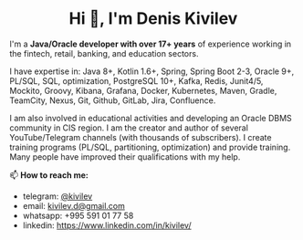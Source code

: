<h1 align="center">Hi 👋, I'm Denis Kivilev</h1>

I'm a **Java/Oracle developer with over 17+ years** of experience working in the fintech, retail, banking, and education sectors.  

I have expertise in: Java 8+, Kotlin 1.6+, Spring, Spring Boot 2-3, Oracle 9+, PL/SQL, SQL, optimization, PostgreSQL 10+, Kafka, Redis, Junit4/5, Mockito, Groovy, Kibana, Grafana, Docker, Kubernetes, Maven, Gradle, TeamCity, Nexus, Git, Github, GitLab, Jira, Confluence.  

I am also involved in educational activities and developing an Oracle DBMS community in CIS region. I am the creator and author of several YouTube/Telegram channels (with thousands of subscribers). I create training programs (PL/SQL, partitioning, optimization) and provide training. Many people have improved their qualifications with my help.

📫 **How to reach me:** 
- telegram: [@kivilev](https://t.me/kivilev)
- email: kivilev.d@gmail.com
- whatsapp: +995 591 01 77 58
- linkedin: https://www.linkedin.com/in/kivilev/

<!--
**kivilev/kivilev** is a ✨ _special_ ✨ repository because its `README.md` (this file) appears on your GitHub profile.

Here are some ideas to get you started:

- 🔭 I’m currently working on ...
- 🌱 I’m currently learning ...
- 👯 I’m looking to collaborate on ...
- 🤔 I’m looking for help with ...
- 💬 Ask me about ...
- 📫 How to reach me: ...
- 😄 Pronouns: ...
- ⚡ Fun fact: ...
-->
